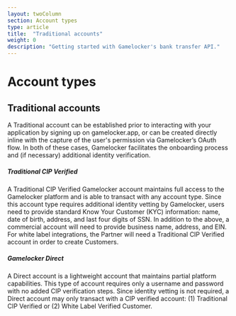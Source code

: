 ```yaml
---
layout: twoColumn
section: Account types
type: article
title:  "Traditional accounts"
weight: 0
description: "Getting started with Gamelocker's bank transfer API."
---
```


# Account types

## Traditional accounts

A Traditional account can be established prior to interacting with your application by signing up on gamelocker.app, or can be created directly inline with the capture of the user's permission via Gamelocker’s OAuth flow. In both of these cases, Gamelocker facilitates the onboarding process and (if necessary) additional identity verification.

##### Traditional CIP Verified

A Traditional CIP Verified Gamelocker account maintains full access to the Gamelocker platform and is able to transact with any account type. Since this account type requires additional identity vetting by Gamelocker, users need to provide standard Know Your Customer (KYC) information: name, date of birth, address, and last four digits of SSN. In addition to the above, a commercial account will need to provide business name, address, and EIN. For white label integrations, the Partner will need a Traditional CIP Verified account in order to create Customers.

##### Gamelocker Direct

A Direct account is a lightweight account that maintains partial platform capabilities. This type of account requires only a username and password with no added CIP verification steps. Since identity vetting is not required, a Direct account may only transact with a CIP verified account: (1) Traditional CIP Verified or (2) White Label Verified Customer.
